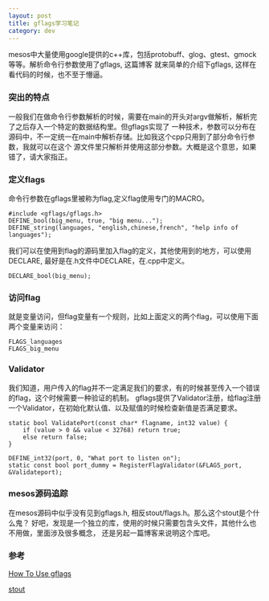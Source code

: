 ```yaml
---
layout: post
title: gflags学习笔记
category: dev 
---
```

mesos中大量使用google提供的c++库，包括protobuff、glog、gtest、gmock等等。解析命令行参数使用了gflags, 这篇博客
就来简单的介绍下gflags, 这样在看代码的时候，也不至于懵逼。

### 突出的特点
一般我们在做命令行参数解析的时候，需要在main的开头对argv做解析，解析完了之后存入一个特定的数据结构里。但gflags实现了
一种技术，参数可以分布在源码中，不一定统一在main中解析存储。比如我这个cpp只用到了部分命令行参数，我就可以在这个
源文件里只解析并使用这部分参数。大概是这个意思，如果错了，请大家指正。

### 定义flags
命令行参数在gflags里被称为flag,定义flag使用专门的MACRO。
```
#include <gflags/gflags.h>
DEFINE_bool(big_menu, true, "big menu...");
DEFINE_string(languages, "english,chinese,french", "help info of languages");
```

我们可以在使用到flag的源码里加入flag的定义，其他使用到的地方，可以使用DECLARE, 最好是在.h文件中DECLARE，在.cpp中定义。
```
DECLARE_bool(big_menu);
```


### 访问flag
就是变量访问，但flag变量有一个规则，比如上面定义的两个flag，可以使用下面两个变量来访问：
```
FLAGS_languages
FLAGS_big_menu
```

### Validator
我们知道，用户传入的flag并不一定满足我们的要求，有的时候甚至传入一个错误的flag，这个时候需要一种验证的机制。
gflags提供了Validator注册，给flag注册一个Validator，在初始化默认值、以及赋值的时候检查新值是否满足要求。
```
static bool ValidatePort(const char* flagname, int32 value) {
    if (value > 0 && value < 32768) return true;
    else return false;
}

DEFINE_int32(port, 0, "What port to listen on");
static const bool port_dummy = RegisterFlagValidator(&FLAGS_port, &Validateport);
```

### mesos源码追踪
在mesos源码中似乎没有见到gflags.h, 相反stout/flags.h。那么这个stout是个什么鬼？
好吧，发现是一个独立的库，使用的时候只需要包含头文件，其他什么也不用做，里面涉及很多概念，
还是另起一篇博客来说明这个库吧。

### 参考
[How To Use gflags](https://gflags.github.io/gflags/)

[stout](https://github.com/3rdparty/stout)
